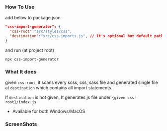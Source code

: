 ### How To Use

add below to package.json

```json
"css-import-generator": {
  "css-root":"src/styles/css",
  "destination":"src/css-imports.js", // It's optional but default path is src/styles/css/index.js
}
```

and run (at project root)

```
npx css-import-generator
```

### What It does

given `css-root`, it scans every scss, css, sass file and generated single file at `destination` which contains all import statements.

If `destination` is not given, It generates js file under `{given css-root}/index.js`

- Available for both Windows/MacOS

### ScreenShots
